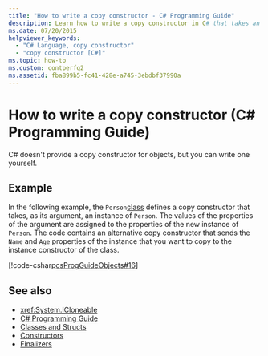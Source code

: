 ```yaml
---
title: "How to write a copy constructor - C# Programming Guide"
description: Learn how to write a copy constructor in C# that takes an instance of class and returns a new instance with the values of the input.
ms.date: 07/20/2015
helpviewer_keywords: 
  - "C# Language, copy constructor"
  - "copy constructor [C#]"
ms.topic: how-to
ms.custom: contperfq2
ms.assetid: fba899b5-fc41-428e-a745-3ebdbf37990a
---
```

# How to write a copy constructor (C# Programming Guide)

C# doesn't provide a copy constructor for objects, but you can write one yourself.  
  
## Example  

 In the following example, the `Person`[class](../../language-reference/keywords/class.md) defines a copy constructor that takes, as its argument, an instance of `Person`. The values of the properties of the argument are assigned to the properties of the new instance of `Person`. The code contains an alternative copy constructor that sends the `Name` and `Age` properties of the instance that you want to copy to the instance constructor of the class.  
  
 [!code-csharp[csProgGuideObjects#16](~/samples/snippets/csharp/VS_Snippets_VBCSharp/csProgGuideObjects/CS/Objects.cs#16)]  
  
## See also

- <xref:System.ICloneable>
- [C# Programming Guide](../index.md)
- [Classes and Structs](./index.md)
- [Constructors](./constructors.md)
- [Finalizers](./destructors.md)

